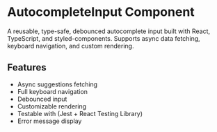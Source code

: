 # AutocompleteInput Component

A reusable, type-safe, debounced autocomplete input built with React, TypeScript, and styled-components. Supports async data fetching, keyboard navigation, and custom rendering.

## Features

- Async suggestions fetching
- Full keyboard navigation
- Debounced input
- Customizable rendering
- Testable with (Jest + React Testing Library)
- Error message display